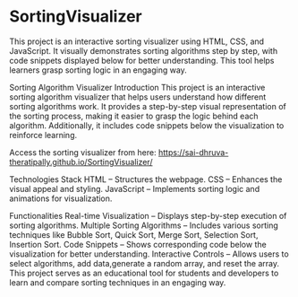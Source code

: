 # SortingVisualizer
This project is an interactive sorting visualizer using HTML, CSS, and JavaScript. It visually demonstrates sorting algorithms step by step, with code snippets displayed below for better understanding. This tool helps learners grasp sorting logic in an engaging way. 

Sorting Algorithm Visualizer
Introduction
This project is an interactive sorting algorithm visualizer that helps users understand how different sorting algorithms work. It provides a step-by-step visual representation of the sorting process, making it easier to grasp the logic behind each algorithm. Additionally, it includes code snippets below the visualization to reinforce learning.

Access the sorting visualizer from here: https://sai-dhruva-theratipally.github.io/SortingVisualizer/

Technologies Stack
HTML – Structures the webpage.
CSS – Enhances the visual appeal and styling.
JavaScript – Implements sorting logic and animations for visualization.

Functionalities
Real-time Visualization – Displays step-by-step execution of sorting algorithms.
Multiple Sorting Algorithms – Includes various sorting techniques like Bubble Sort, Quick Sort, Merge Sort, Selection Sort, Insertion Sort.
Code Snippets – Shows corresponding code below the visualization for better understanding.
Interactive Controls – Allows users to select algorithms, add data,generate a random array, and reset the array.
This project serves as an educational tool for students and developers to learn and compare sorting techniques in an engaging way.

